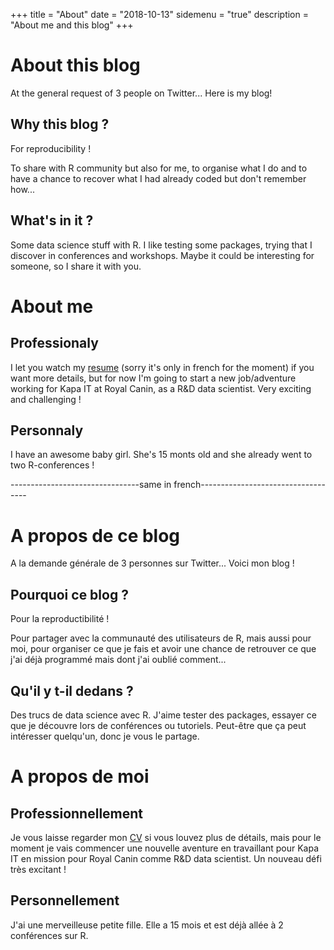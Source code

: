 +++
title = "About"
date = "2018-10-13"
sidemenu = "true"
description = "About me and this blog"
+++

# About this blog

At the general request of 3 people on Twitter... Here is my blog!

## Why this blog ?

For reproducibility !

To share with R community but also for me, to organise what I do and to have a chance to recover what I had already coded but don't remember how...

## What's in it ? 

Some data science stuff with R. I like testing some packages, trying that I discover in conferences and workshops. Maybe it could be interesting for someone, so I share it with you. 


# About me 

## Professionaly 

I let you watch my [resume](/cv.pdf) (sorry it's only in french for the moment) if you want more details, but for now I'm going to start a new job/adventure working for Kapa IT at Royal Canin, as a R&D data scientist. Very exciting and challenging !

## Personnaly 

I have an awesome baby girl. She's 15 monts old and she already went to two R-conferences ! 

--------------------------------same in french-----------------------------------

# A propos de ce blog

A la demande générale de 3 personnes sur Twitter... Voici mon blog !

## Pourquoi ce blog ?

Pour la reproductibilité !

Pour partager avec la communauté des utilisateurs de R, mais aussi pour moi, pour organiser ce que je fais et avoir une chance de retrouver ce que j'ai déjà programmé mais dont j'ai oublié comment...

## Qu'il y t-il dedans ? 

Des trucs de data science avec R. J'aime tester des packages, essayer ce que je découvre lors de conférences ou tutoriels. Peut-être que ça peut intéresser quelqu'un, donc je vous le partage. 

# A propos de moi

## Professionnellement

Je vous laisse regarder mon [CV](/cv.pdf) si vous louvez plus de détails, mais pour le moment je vais commencer une nouvelle aventure en travaillant pour Kapa IT en mission pour Royal Canin comme R&D data scientist. Un nouveau défi très excitant !

## Personnellement

J'ai une merveilleuse petite fille. Elle a 15 mois et est déjà allée à 2 conférences sur R. 